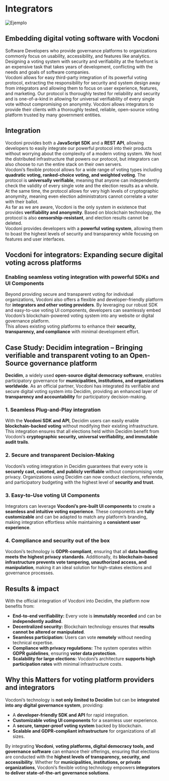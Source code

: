 # Integrators

![Ejemplo](/assets/software-integration.avif)

## Embedding digital voting software with Vocdoni

Software Developers who provide governance platforms to organizations commonly focus on usability, accessibility, and features like analytics. Designing a voting system with security and verifiability at the forefront is an expensive task that takes years of development, conflicting with the needs and goals of software companies.  
Vocdoni allows for easy third-party integration of its powerful voting protocol, extracting the responsibility for security and system design away from integrators and allowing them to focus on user experience, features, and marketing. Our protocol is thoroughly tested for reliability and security and is one-of-a-kind in allowing for universal verifiability of every single vote without compromising on anonymity. Vocdoni allows integrators to provide their clients with a thoroughly tested, reliable, open-source voting platform trusted by many government entities.

## Integration

Vocdoni provides both a **JavaScript SDK** and a **REST API**, allowing developers to easily integrate our powerful protocol into their products without worrying about the complexity of a modern voting system. We host the distributed infrastructure that powers our protocol, but integrators can also choose to run the entire stack on their own servers.  
Vocdoni’s flexible protocol allows for a wide range of voting types including **quadratic voting, ranked-choice voting, and weighted voting**. The protocol is **universally verifiable**, meaning that anyone can independently check the validity of every single vote and the election results as a whole. At the same time, the protocol allows for very high levels of cryptographic anonymity, meaning even election administrators cannot correlate a voter with their ballot.  
As far as we are aware, Vocdoni is the only system in existence that provides **verifiability and anonymity**. Based on blockchain technology, the protocol is also **censorship-resistant**, and election results cannot be deleted.  
Vocdoni provides developers with a **powerful voting system**, allowing them to boast the highest levels of security and transparency while focusing on features and user interfaces.

## Vocdoni for integrators: Expanding secure digital voting across platforms

### Enabling seamless voting integration with powerful SDKs and UI Components

Beyond providing secure and transparent voting for individual organizations, Vocdoni also offers a flexible and developer-friendly platform for **integrators and other voting providers**. By leveraging our robust SDK and easy-to-use voting UI components, developers can seamlessly embed Vocdoni’s blockchain-powered voting system into any website or digital governance platform.  
This allows existing voting platforms to enhance their **security, transparency, and compliance** with minimal development effort.

## Case Study: Decidim integration – Bringing verifiable and transparent voting to an Open-Source governance platform

**Decidim**, a widely used **open-source digital democracy software**, enables participatory governance for **municipalities, institutions, and organizations worldwide**. As an official partner, Vocdoni has integrated its verifiable and secure digital voting system into Decidim, providing an enhanced layer of **transparency and accountability** for participatory decision-making.

### 1. Seamless Plug-and-Play integration

With the **Vocdoni SDK and API**, Decidim users can easily enable **blockchain-backed voting** without modifying their existing infrastructure. This integration ensures that all elections held within Decidim benefit from Vocdoni’s **cryptographic security, universal verifiability, and immutable audit trails**.

### 2. Secure and transparent Decision-Making

Vocdoni’s voting integration in Decidim guarantees that every vote is **securely cast, counted, and publicly verifiable** without compromising voter privacy. Organizations using Decidim can now conduct elections, referenda, and participatory budgeting with the highest level of **security and trust**.

### 3. Easy-to-Use voting UI Components

Integrators can leverage **Vocdoni’s pre-built UI components** to create a **seamless and intuitive voting experience**. These components are **fully customizable** and can be adapted to match any platform’s branding, making integration effortless while maintaining a **consistent user experience**.

### 4. Compliance and security out of the box

Vocdoni’s technology is **GDPR-compliant**, ensuring that all **data handling meets the highest privacy standards**. Additionally, its **blockchain-based infrastructure prevents vote tampering, unauthorized access, and manipulation**, making it an ideal solution for high-stakes elections and governance processes.

## Results & impact

With the official integration of Vocdoni into Decidim, the platform now benefits from:

- **End-to-end verifiability:** Every vote is **immutably recorded** and can be **independently audited**.
- **Decentralized security:** Blockchain technology ensures that **results cannot be altered or manipulated**.
- **Seamless participation:** Users can vote **remotely** without needing technical expertise.
- **Compliance with privacy regulations:** The system operates within **GDPR guidelines**, ensuring **voter data protection**.
- **Scalability for large elections:** Vocdoni’s architecture **supports high participation rates** with minimal infrastructure costs.

## Why this Matters for voting platform providers and integrators

Vocdoni’s technology is **not only limited to Decidim** but can be **integrated into any digital governance system**, providing:

- A **developer-friendly SDK and API** for rapid integration.
- **Customizable voting UI components** for a seamless user experience.
- A **secure, tamper-proof voting system** backed by blockchain.
- **Scalable and GDPR-compliant infrastructure** for organizations of all sizes.

By integrating **Vocdoni**, **voting platforms, digital democracy tools, and governance software** can enhance their offerings, ensuring that elections are conducted with the **highest levels of transparency, security, and accessibility**. Whether for **municipalities, institutions, or private organizations**, Vocdoni’s flexible voting technology empowers **integrators to deliver state-of-the-art governance solutions**.
